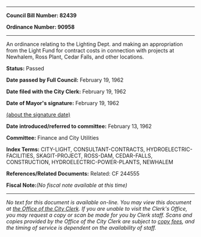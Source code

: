 

********

**Council Bill Number: 82439**
   
**Ordinance Number: 90958**
********

 An ordinance relating to the Lighting Dept. and making an appropriation from the Light Fund for contract costs in connection with projects at Newhalem, Ross Plant, Cedar Falls, and other locations.

**Status:** Passed
   
**Date passed by Full Council:** February 19, 1962
   
**Date filed with the City Clerk:** February 19, 1962
   
**Date of Mayor's signature:** February 19, 1962
   
[(about the signature date)](/~public/approvaldate.htm)
   
   
   
**Date introduced/referred to committee:** February 13, 1962
   
**Committee:** Finance and City Utilities
   
   
**Index Terms:** CITY-LIGHT, CONSULTANT-CONTRACTS, HYDROELECTRIC-FACILITIES, SKAGIT-PROJECT, ROSS-DAM, CEDAR-FALLS, CONSTRUCTION, HYDROELECTRIC-POWER-PLANTS, NEWHALEM

**References/Related Documents:** Related: CF 244555

**Fiscal Note:**_(No fiscal note available at this time)_
********

_No text for this document is available on-line. You may view this document at [the Office of the City Clerk](http://www.seattle.gov/leg/clerk/contactUs.htm). If you are unable to visit the Clerk's Office, you may request a copy or scan be made for you by Clerk staff. Scans and copies provided by the Office of the City Clerk are subject to [copy fees](http://clerk.seattle.gov/~public/clerkfees.htm), and the timing of service is dependent on the availability of staff._

